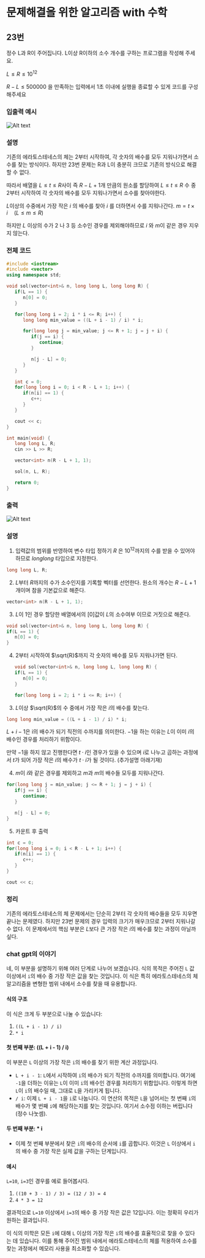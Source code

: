 # 문제해결을 위한 알고리즘 with 수학

## 23번

정수 L과 R이 주어집니다. L이상 R이하의 소수 개수를 구하는 프로그램을 작성해 주세요. 

$L \leq R \leq 10^{12}$

$R - L \leq 500000$ 을 만족하는 입력에서 1초 이내에 실행을 종료할 수 있게 코드를 구성해주세요


### 입출력 예시

![Alt text](image.png)

### 설명
기존의 에라토스테네스의 체는 2부터 시작하여, 각 숫자의 배수를 모두 지워나가면서 소수를 찾는 방식이다. 하지만 23번 문제는 R과 L이 충분히 크므로 기존의 방식으로 해결할 수 없다.

따라서 배열을 $L \leq t \leq R$사이 즉 $R - L + 1$개 만큼의 원소를 할당하여 $L \leq t \leq R$ 수 중 2부터 시작하여 각 숫자의 배수를 모두 지워나가면서 소수를 찾아야한다.


$L$이상의 수중에서 가장 작은 $i$ 의 배수를 찾아 $i$ 를 더하면서 수를 지워나간다. 
$m = t \times i \quad (L \leq m \leq R)$



하지만 $L$ 이상의 수가 $2$ 나 $3$ 등 소수인 경우를 제외해야하므로 $i$ 와 $m$이 같은 경우 지우지 않는다.


### 전체 코드

```cpp
#include <iostream>
#include <vector>
using namespace std;

void sol(vector<int>& n, long long L, long long R) {
   if(L == 1) {
      n[0] = 0;
   }

   for(long long i = 2; i * i <= R; i++) {
      long long min_value = ((L + i - 1) / i) * i;

      for(long long j = min_value; j <= R + 1; j = j + i) {
         if(j == i) {
            continue;
         }

         n[j - L] = 0;
      }
   }

   int c = 0;
   for(long long i = 0; i < R - L + 1; i++) {
      if(n[i] == 1) {
         c++;
      }
   }

   cout << c;
}

int main(void) {
   long long L, R;
   cin >> L >> R;

   vector<int> n(R - L + 1, 1);

   sol(n, L, R);

   return 0;
}
```

### 출력
![Alt text](image-3.png)

### 설명

1. 입력값의 범위를 반영하여 변수 타입 정하기
   $R$ 은 $10^{12}$까지의 수를 받을 수 있어야 하므로 $long long$ 타입으로 지정한다.

```cpp
long long L, R;
```

2. $L$부터 $R$까지의 수가 소수인지를 기록할 벡터를 선언한다. 원소의 개수는 $R - L + 1$개이며 참을 기본값으로 해준다.
```cpp
vector<int> n(R - L + 1, 1);
```

3. $L$이 $1$인 경우 할당한 배열에서의 [0]값이 $L$의 소수여부 이므로 거짓으로 해준다.
```cpp
void sol(vector<int>& n, long long L, long long R) {
if(L == 1) {
   n[0] = 0;
}
```

4. $2$부터 시작하여 $\sqrt{R}$까지 각 숫자의 배수를 모두 지워나가면 된다.
```cpp
   void sol(vector<int>& n, long long L, long long R) {
   if(L == 1) {
      n[0] = 0;
   }

   for(long long i = 2; i * i <= R; i++) {
```

3. $L$이상 $\sqrt{R}$의 수 중에서 가장 작은 $i$의 배수를 찾는다.
```cpp
long long min_value = ((L + i - 1) / i) * i;
```

   $L+i-1$은 i의 배수가 되기 직전의 수까지를 의미한다. $-1$을 하는 이유는 $L$이 이미 $i$의 배수인 경우를 처리하기 위함이다.

   만약 $-1$을 하지 않고 진행한다면 $t\cdot i$인 경우가 있을 수 있으며 $i$로 나누고 곱하는 과정에서 $t$가 되어 가장 작은 $i$의 배수가 $t\cdot i$가 될 것이다.
   (추가설명 아래기재)

4. $m$이 $i$와 같은 경우를 제외하고 $m$과 $m$의 배수들 모두를 지워나간다.
```cpp
for(long long j = min_value; j <= R + 1; j = j + i) {
   if(j == i) {
      continue;
   }

   n[j - L] = 0;
}
```

5. 카운트 후 출력
```cpp
int c = 0;
for(long long i = 0; i < R - L + 1; i++) {
   if(n[i] == 1) {
      c++;
   }
}

cout << c;
```

### 정리
기존의 에라토스테네스의 체 문제에서는 단순히 2부터 각 숫자의 배수들을 모두 지우면 끝나는 문제였다. 하지만 23번 문제의 경우 입력의 크기가 매우크므로 2부터 지워나갈 수 없다. 이 문제에서의 핵심 부분은 $L$보다 큰 가장 작은 $i$의 배수를 찾는 과정이 아닐까 싶다.


### chat gpt의 이야기

네, 이 부분을 설명하기 위해 여러 단계로 나누어 보겠습니다. 식의 목적은 주어진 `L` 값 이상에서 `i`의 배수 중 가장 작은 값을 찾는 것입니다. 이 식은 특히 에라토스테네스의 체 알고리즘을 변형한 범위 내에서 소수를 찾을 때 유용합니다.

#### 식의 구조

이 식은 크게 두 부분으로 나눌 수 있습니다:
1. `((L + i - 1) / i)`
2. `* i`

#### 첫 번째 부분: ((L + i - 1) / i)

이 부분은 `L` 이상의 가장 작은 `i`의 배수를 찾기 위한 계산 과정입니다.

- `L + i - 1`: `L`에서 시작하여 `i`의 배수가 되기 직전의 수까지를 의미합니다. 여기에 `-1`을 더하는 이유는 `L`이 이미 `i`의 배수인 경우를 처리하기 위함입니다. 이렇게 하면 `L`이 `i`의 배수일 때, 그대로 `L`을 가리키게 됩니다.
- `/ i`: 이제 `L + i - 1`을 `i`로 나눕니다. 이 연산의 목적은 `L`을 넘어서는 첫 번째 `i`의 배수가 몇 번째 `i`에 해당하는지를 찾는 것입니다. 여기서 소수점 이하는 버립니다(정수 나눗셈).

#### 두 번째 부분: * i

- 이제 첫 번째 부분에서 찾은 `i`의 배수의 순서에 `i`를 곱합니다. 이것은 `L` 이상에서 `i`의 배수 중 가장 작은 실제 값을 구하는 단계입니다.

#### 예시

`L=10`, `i=3`인 경우를 예로 들어봅시다.

1. `((10 + 3 - 1) / 3) = (12 / 3) = 4`
2. `4 * 3 = 12`

결과적으로 `L=10` 이상에서 `i=3`의 배수 중 가장 작은 값은 12입니다. 이는 정확히 우리가 원하는 결과입니다.

이 식의 미학은 모든 `i`에 대해 `L` 이상의 가장 작은 `i`의 배수를 효율적으로 찾을 수 있다는 데 있습니다. 이를 통해 주어진 범위 내에서 에라토스테네스의 체를 적용하여 소수를 찾는 과정에서 메모리 사용을 최소화할 수 있습니다.